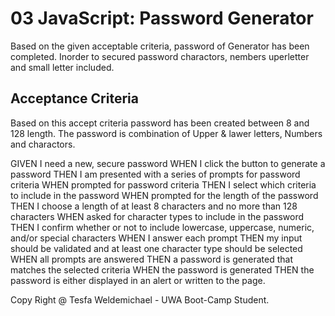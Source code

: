 # 03 JavaScript: Password Generator

Based on the given acceptable criteria, password of Generator has been completed.
Inorder to secured password charactors, nembers uperletter and small letter included. 

## Acceptance Criteria

Based on this accept criteria password has been created between 8 and 128 length.
The password is combination of Upper & lawer letters, Numbers and charactors.

GIVEN I need a new, secure password
WHEN I click the button to generate a password
THEN I am presented with a series of prompts for password criteria
WHEN prompted for password criteria
THEN I select which criteria to include in the password
WHEN prompted for the length of the password
THEN I choose a length of at least 8 characters and no more than 128 characters
WHEN asked for character types to include in the password
THEN I confirm whether or not to include lowercase, uppercase, numeric, and/or special characters
WHEN I answer each prompt
THEN my input should be validated and at least one character type should be selected
WHEN all prompts are answered
THEN a password is generated that matches the selected criteria
WHEN the password is generated
THEN the password is either displayed in an alert or written to the page.


Copy Right @ Tesfa Weldemichael - UWA Boot-Camp Student.